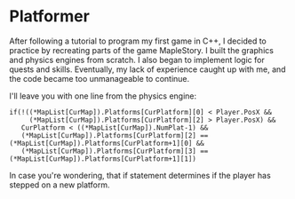 # Platformer

After following a tutorial to program my first game in C++, I decided to
practice by recreating parts of the game MapleStory. I built the graphics and
physics engines from scratch. I also began to implement logic for quests and
skills. Eventually, my lack of experience caught up with me, and the code became
too unmanageable to continue.

I'll leave you with one line from the physics engine:

```
if(!((*MapList[CurMap]).Platforms[CurPlatform][0] < Player.PosX &&
     (*MapList[CurMap]).Platforms[CurPlatform][2] > Player.PosX) &&
   CurPlatform < ((*MapList[CurMap]).NumPlat-1) &&
   (*MapList[CurMap]).Platforms[CurPlatform][2] == (*MapList[CurMap]).Platforms[CurPlatform+1][0] &&
   (*MapList[CurMap]).Platforms[CurPlatform][3] == (*MapList[CurMap]).Platforms[CurPlatform+1][1])
```

In case you're wondering, that if statement determines if the player has stepped
on a new platform.
